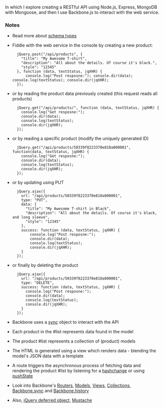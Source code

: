 In which I explore creating a RESTful API using Node.js, Express, MongoDB with Mongoose, and then I use Backbone.js to interact with the web service.

### Notes
* Read more about [schema types](http://mongoosejs.com/docs/schematypes.html)
* Fiddle with the web service in the console by creating a new product:

        jQuery.post("/api/products", {
          "title": "My Awesome T-shirt",
          "description": "All about the details. Of course it's black.",
          "style": "12345"
        }, function (data, textStatus, jqXHR) {
            console.log("Post resposne:"); console.dir(data); console.log(textStatus); console.dir(jqXHR);
        });

* or by reading the product data previously created (this request reads all products)

        jQuery.get("/api/products/", function (data, textStatus, jqXHR) {
          console.log("Get resposne:");
          console.dir(data);
          console.log(textStatus);
          console.dir(jqXHR);
        });

* or by reading a specific product (modify the uniquely generated ID)

        jQuery.get("/api/products/50339f8223370e810a000001", function(data, textStatus, jqXHR) {
          console.log("Get resposne:");
          console.dir(data);
          console.log(textStatus);
          console.dir(jqXHR);
        });

* or by updating using PUT

        jQuery.ajax({
          url: "/api/products/50339f8223370e810a000001",
          type: "PUT",
          data: {
            "title": "My Awesome T-shirt in Black",
            "description": "All about the details. Of course it's black, and long sleeve",
            "style": "12345"
          },
          success: function (data, textStatus, jqXHR) {
              console.log("Post resposne:");
              console.dir(data);
              console.log(textStatus);
              console.dir(jqXHR);
          }
        });

* or finally by deleting the product 

        jQuery.ajax({
          url: "/api/products/50339f8223370e810a000001", 
          type: "DELETE",
          success: function (data, textStatus, jqXHR) { 
            console.log("Post resposne:"); 
            console.dir(data); 
            console.log(textStatus); 
            console.dir(jqXHR); 
          }
        });

* Backbone uses a [sync](http://documentcloud.github.com/backbone/#Sync) object to interact with the API
* Each product in the #list represents data found in the model
* The product #list represents a collection of (product) models
* The HTML is generated using a view which renders data - blending the model's JSON data with a template
* A route triggers the asynchronous process of fetching data and rendering the product #list by listening for a [hashchange](http://www.whatwg.org/specs/web-apps/current-work/multipage/history.html#event-hashchange) or using [pushState](https://developer.mozilla.org/en/DOM/Manipulating_the_browser_history)
* Look into Backbone's [Routers](http://documentcloud.github.com/backbone/#Router), [Models](http://documentcloud.github.com/backbone/#Model), [Views](http://documentcloud.github.com/backbone/#View), [Collections](http://documentcloud.github.com/backbone/#Collection), [Backbone.sync](http://documentcloud.github.com/backbone/#Sync) and [Backbone.history](http://documentcloud.github.com/backbone/#History)
* Also, [jQuery deferred object](http://api.jquery.com/category/deferred-object/), [Mustache](https://github.com/janl/mustache.js/)